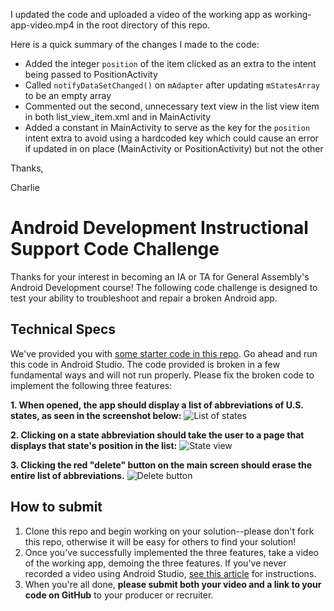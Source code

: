 I updated the code and uploaded a video of the working app as working-app-video.mp4 in the root directory of this repo.

Here is a quick summary of the changes I made to the code:

  * Added the integer `position` of the item clicked as an extra to the intent being passed to PositionActivity
  * Called `notifyDataSetChanged()` on `mAdapter` after updating `mStatesArray` to be an empty array
  * Commented out the second, unnecessary text view in the list view item in both list_view_item.xml and in MainActivity
  * Added a constant in MainActivity to serve as the key for the `position` intent extra to avoid using a hardcoded key which could cause an error if updated in on place (MainActivity or PositionActivity) but not the other

Thanks,

Charlie


# Android Development Instructional Support Code Challenge

Thanks for your interest in becoming an IA or TA for General Assembly's Android Development course! The following code challenge is designed to test your ability to troubleshoot and repair a broken Android app.  

## Technical Specs

We've provided you with [some starter code in this repo](/TestApplication/). Go ahead and run this code in Android Studio. The code provided is broken in a few fundamental ways and will not run properly. Please fix the broken code to implement the following three features:

**1. When opened, the app should display a list of abbreviations of U.S. states, as seen in the screenshot below:**
![List of states](./screenshots/screen1.png)

**2. Clicking on a state abbreviation should take the user to a page that displays that state's position in the list:**
![State view](./screenshots/screen2.png)

**3. Clicking the red "delete" button on the main screen should erase the entire list of abbreviations.**
![Delete button](./screenshots/screen3.png)

## How to submit

1. Clone this repo and begin working on your solution--please don't fork this repo, otherwise it will be easy for others to find your solution!
2. Once you've successfully implemented the three features, take a video of the working app, demoing the three features. If you've never recorded a video using Android Studio, [see this article](http://developer.android.com/tools/debugging/debugging-studio.html#screenCap) for instructions.
3. When you're all done, **please submit both your video and a link to your code on GitHub** to your producer or recruiter.
